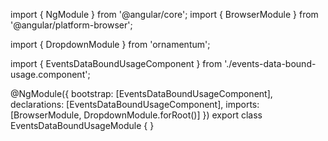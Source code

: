 import { NgModule } from '@angular/core';
import { BrowserModule } from '@angular/platform-browser';
  
import { DropdownModule } from 'ornamentum';
  
import { EventsDataBoundUsageComponent } from './events-data-bound-usage.component';

@NgModule({
 bootstrap: [EventsDataBoundUsageComponent],
 declarations: [EventsDataBoundUsageComponent],
 imports: [BrowserModule, DropdownModule.forRoot()]
})
export class EventsDataBoundUsageModule {
}
